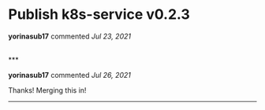 # Publish k8s-service v0.2.3

**yorinasub17** commented *Jul 23, 2021*


<br />
***


**yorinasub17** commented *Jul 26, 2021*

Thanks! Merging this in!
***

